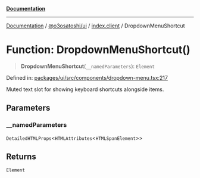 [**Documentation**](../../../../README.md)

***

[Documentation](../../../../README.md) / [@o3osatoshi/ui](../../README.md) / [index.client](../README.md) / DropdownMenuShortcut

# Function: DropdownMenuShortcut()

> **DropdownMenuShortcut**(`__namedParameters`): `Element`

Defined in: [packages/ui/src/components/dropdown-menu.tsx:217](https://github.com/o3osatoshi/experiment/blob/67ff251451cab829206391b718d971ec20ce4dfb/packages/ui/src/components/dropdown-menu.tsx#L217)

Muted text slot for showing keyboard shortcuts alongside items.

## Parameters

### \_\_namedParameters

`DetailedHTMLProps`\<`HTMLAttributes`\<`HTMLSpanElement`\>\>

## Returns

`Element`
